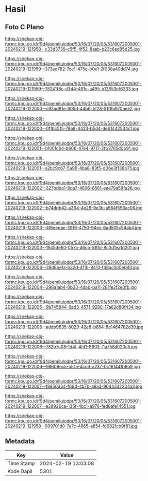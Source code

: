 # Hasil

## Foto C Plano

https://sirekap-obj-formc.kpu.go.id/f9d4/pemilu/pdpr/53/16/07/20/05/5316072005001-20240219-121958--c33d3739-c5f5-4f52-8aab-b23c6ad85d25.jpg

https://sirekap-obj-formc.kpu.go.id/f9d4/pemilu/pdpr/53/16/07/20/05/5316072005001-20240219-121959--373ae782-7ce1-475e-b0e1-2f038a40dd74.jpg

https://sirekap-obj-formc.kpu.go.id/f9d4/pemilu/pdpr/53/16/07/20/05/5316072005001-20240219-121959--78241f8c-d344-491c-a495-b12653ef6333.jpg

https://sirekap-obj-formc.kpu.go.id/f9d4/pemilu/pdpr/53/16/07/20/05/5316072005001-20240219-122000--c93ad81e-605d-44b6-bf28-51f8b970aee2.jpg

https://sirekap-obj-formc.kpu.go.id/f9d4/pemilu/pdpr/53/16/07/20/05/5316072005001-20240219-122000--0f1bc5f5-78a8-4423-b5d4-de61442534c1.jpg

https://sirekap-obj-formc.kpu.go.id/f9d4/pemilu/pdpr/53/16/07/20/05/5316072005001-20240219-122001--b100fc64-b606-47e4-9717-2fb3765d0b91.jpg

https://sirekap-obj-formc.kpu.go.id/f9d4/pemilu/pdpr/53/16/07/20/05/5316072005001-20240219-122001--a2bc9c67-5a96-4ba8-83f5-d06e3f138b75.jpg

https://sirekap-obj-formc.kpu.go.id/f9d4/pemilu/pdpr/53/16/07/20/05/5316072005001-20240219-122002--327bdde1-8da7-4606-8561-eae79a59fa26.jpg

https://sirekap-obj-formc.kpu.go.id/f9d4/pemilu/pdpr/53/16/07/20/05/5316072005001-20240219-122002--b74ddb42-a364-4e28-9e3b-a564f556ac06.jpg

https://sirekap-obj-formc.kpu.go.id/f9d4/pemilu/pdpr/53/16/07/20/05/5316072005001-20240219-122003--4f6eedae-3916-4750-94ec-6ad505c54ab4.jpg

https://sirekap-obj-formc.kpu.go.id/f9d4/pemilu/pdpr/53/16/07/20/05/5316072005001-20240219-122003--1945de60-057a-46cb-881d-8c3d1ea1d201.jpg

https://sirekap-obj-formc.kpu.go.id/f9d4/pemilu/pdpr/53/16/07/20/05/5316072005001-20240219-122004--39d6befa-b32d-4f1b-9410-f48ac0d0e040.jpg

https://sirekap-obj-formc.kpu.go.id/f9d4/pemilu/pdpr/53/16/07/20/05/5316072005001-20240219-122004--298a1ab4-0b30-4dab-ba11-281fe2f2e0fb.jpg

https://sirekap-obj-formc.kpu.go.id/f9d4/pemilu/pdpr/53/16/07/20/05/5316072005001-20240219-122005--9b745844-6ad3-4571-9280-17a82d80f434.jpg

https://sirekap-obj-formc.kpu.go.id/f9d4/pemilu/pdpr/53/16/07/20/05/5316072005001-20240219-122005--addb9835-8029-42e8-b854-8e1464782d39.jpg

https://sirekap-obj-formc.kpu.go.id/f9d4/pemilu/pdpr/53/16/07/20/05/5316072005001-20240219-122006--782b7c08-1d4f-4fd1-8603-f1a758d020c5.jpg

https://sirekap-obj-formc.kpu.go.id/f9d4/pemilu/pdpr/53/16/07/20/05/5316072005001-20240219-122006--98606ec5-5515-4cc6-a237-0c161441b9b9.jpg

https://sirekap-obj-formc.kpu.go.id/f9d4/pemilu/pdpr/53/16/07/20/05/5316072005001-20240219-122007--f8950364-f69d-4b7b-a9a3-9644332204a3.jpg

https://sirekap-obj-formc.kpu.go.id/f9d4/pemilu/pdpr/53/16/07/20/05/5316072005001-20240219-122007--e28926ca-135f-4bc1-a976-fed8afe14551.jpg

https://sirekap-obj-formc.kpu.go.id/f9d4/pemilu/pdpr/53/16/07/20/05/5316072005001-20240219-121958--909701d0-7e7c-4665-a854-fd9821cb9f81.jpg


## Metadata

| Key        | Value               |
| ---------- | ------------------- |
| Time Stamp | 2024-02-19 13:03:08 |
| Kode Dapil | 5301                |



